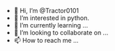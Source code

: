 - 👋 Hi, I’m @Tractor0101
- 👀 I’m interested in python.
- 🌱 I’m currently learning ...
- 💞️ I’m looking to collaborate on ...
- 📫 How to reach me ...

<!---
Tractor0101/Tractor0101 is a ✨ special ✨ repository because its `README.md` (this file) appears on your GitHub profile.
You can click the Preview link to take a look at your changes.
--->

